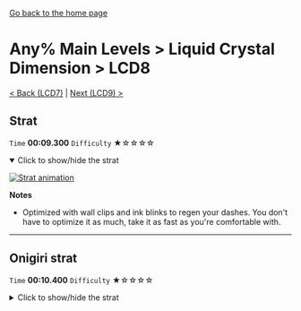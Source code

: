 [Go back to the home page](https://github.com/Doublevil/scbspeedrun)

# Any% Main Levels > Liquid Crystal Dimension > LCD8

[< Back (LCD7)](https://github.com/Doublevil/scbspeedrun/blob/main/levels/any_ml/LCD/LCD7.md) | [Next (LCD9) >](https://github.com/Doublevil/scbspeedrun/blob/main/levels/any_ml/LCD/LCD9.md)

## Strat

`Time` **00:09.300** `Difficulty` ★☆☆☆☆
<details open>
  <summary>Click to show/hide the strat</summary>

  [![Strat animation](https://github.com/Doublevil/scbspeedrun/blob/main/media/levels/LCD/LCD8_Strat.webp)](https://github.com/Doublevil/scbspeedrun/blob/main/media/levels/LCD/LCD8_Strat.mp4?raw=true)

  **Notes**
  - Optimized with wall clips and ink blinks to regen your dashes. You don't have to optimize it as much, take it as fast as you're comfortable with.
</details>

---
## Onigiri strat

`Time` **00:10.400** `Difficulty` ★☆☆☆☆
<details>
  <summary>Click to show/hide the strat</summary>

  [![Strat animation](https://github.com/Doublevil/scbspeedrun/blob/main/media/levels/LCD/LCD8_OnigiriStrat.webp)](https://github.com/Doublevil/scbspeedrun/blob/main/media/levels/LCD/LCD8_OnigiriStrat.mp4?raw=true)

  **Notes**
  - You don't have to optimize it as much, take it as fast as you're comfortable with.
</details>
